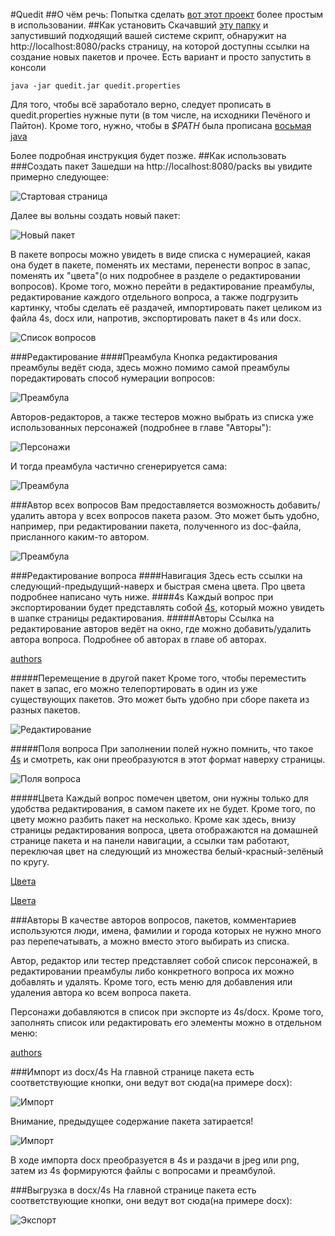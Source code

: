 #Quedit
##О чём речь:
Попытка сделать [вот этот проект](https://bitbucket.org/pecheny/chgksuite) более простым в использовании.
##Как установить
Скачавший [эту папку](https://github.com/shtykh/chgksuite/raw/master/bin/) и запустивший подходящий вашей системе скрипт, обнаружит на http://localhost:8080/packs страницу, на которой доступны ссылки на создание новых пакетов и прочее.
Есть вариант и просто запустить в консоли 

```
java -jar quedit.jar quedit.properties
```
Для того, чтобы всё заработало верно, следует прописать в quedit.properties нужные пути (в том числе, на исходники Печёного и Пайтон). 
Кроме того, нужно, чтобы в *$PATH* была прописана [восьмая java](http://www.oracle.com/technetwork/java/javase/downloads/jdk8-downloads-2133151.html)

Более подробная инструкция будет позже.
##Как использовать
###Создать пакет
Зашедши на http://localhost:8080/packs вы увидите примерно следующее:

![Стартовая страница](http://i.imgur.com/jzuyal6.png)

Далее вы вольны создать новый пакет:

![Новый пакет](http://i.imgur.com/oxbvcBb.png)

В пакете вопросы можно увидеть в виде списка с нумерацией, какая она будет в пакете, поменять их местами, перенести вопрос в запас, поменять их "цвета"(о них подробнее в разделе о редактировании вопросов). Кроме того, можно перейти в редактирование преамбулы, редактирование каждого отдельного вопроса, а также подгрузить картинку, чтобы сделать её раздачей, импортировать пакет целиком из файла 4s, docx или, напротив, экспортировать пакет в 4s или docx.

![Список вопросов](http://i.imgur.com/FFMnaky.png)

###Редактирование
####Преамбула
Кнопка редактирования преамбулы ведёт сюда, здесь можно помимо самой преамбулы поредактировать способ нумерации вопросов:

![Преамбула](http://i.imgur.com/RW2z4u4.png)

Авторов-редакторов, а также тестеров можно выбрать из списка уже использованных персонажей (подробнее в главе "Авторы"):

![Персонажи](http://i.imgur.com/M8BeaHZ.png)

И тогда преамбула частично сгенерируется сама:

![Преамбула](http://i.imgur.com/YXcWw6I.png)

###Автор всех вопросов
Вам предоставляется возможность добавить/удалить автора у всех вопросов пакета разом. Это может быть удобно, например, при редактировании пакета, полученного из doc-файла, присланного каким-то автором.

![Преамбула](http://i.imgur.com/J1WoKQg.png)

###Редактирование вопроса
####Навигация
Здесь есть ссылки на следующий-предыдущий-наверх и быстрая смена цвета. Про цвета подробнее написано чуть ниже.
####4s
Каждый вопрос при экспортировании будет представлять собой [4s](https://bitbucket.org/pecheny/chgksuite), который можно увидеть в шапке страницы редактирования. 
#####Авторы 
Ссылка на редактирование авторов ведёт на окно, где можно добавить/удалить автора вопроса. Подробнее об авторах в главе об авторах.

[authors](http://i.imgur.com/zGLh2IA.png)

#####Перемещение в другой пакет
Кроме того, чтобы переместить пакет в запас, его можно телепортировать в один из уже существующих пакетов. Это может быть удобно при сборе пакета из разных пакетов.

![Редактирование](http://i.imgur.com/VCaMZp1.png)

#####Поля вопроса
При заполнении полей нужно помнить, что такое [4s](https://bitbucket.org/pecheny/chgksuite) и смотреть, как они преобразуются в этот формат наверху страницы.

![Поля вопроса](http://i.imgur.com/vQXY0Gb.png)

#####Цвета
Каждый вопрос помечен цветом, они нужны только для удобства редактирования, в самом пакете их не будет. Кроме того, по цвету можно разбить пакет на несколько. Кроме как здесь, внизу страницы редактирования вопроса, цвета отображаются на домашней странице пакета и на панели навигации, а ссылки там работают, переключая цвет на следующий из множества белый-красный-зелёный по кругу.

[Цвета](http://i.imgur.com/QuF7gEx.png)

[Цвета](http://i.imgur.com/PL9ffRy.png)

###Авторы
В качестве авторов вопросов, пакетов, комментариев используются люди, имена, фамилии и города которых не нужно много раз перепечатывать, а можно вместо этого выбирать из списка. 

Автор, редактор или тестер представляет собой список персонажей, в редактировании преамбулы либо конкретного вопроса их можно добавлять и удалять. Кроме того, есть меню для добавления или удаления автора ко всем вопроса пакета.

Персонажи добавляются в список при экспорте из 4s/docx. Кроме того, заполнять список или редактировать его элементы можно в отдельном меню:

[authors](http://i.imgur.com/lVxRNn4.png)

###Импорт из docx/4s
На главной странице пакета есть соответствующие кнопки, они ведут вот сюда(на примере docx):

![Импорт](http://i.imgur.com/5iI8rcJ.png)

Внимание, предыдущее содержание пакета затирается!

![Импорт](http://i.imgur.com/uWKSrTY.png)

В ходе импорта docx преобразуется в 4s и раздачи в jpeg или png, затем из 4s формируются файлы с вопросами и преамбулой.

###Выгрузка в docx/4s
На главной странице пакета есть соответствующие кнопки, они ведут вот сюда(на примере docx):

![Экспорт](http://i.imgur.com/HFhy1tF.png)

